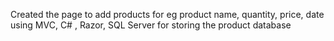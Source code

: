 Created the page to add products for eg product name, quantity, price, date using MVC, C# , Razor, SQL Server for storing the product database 
